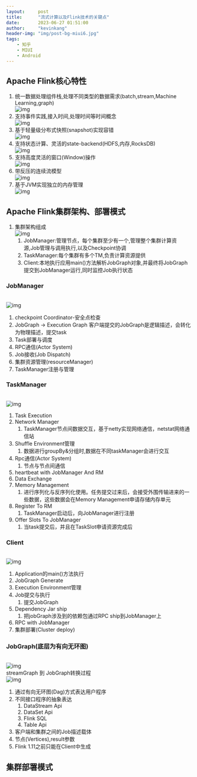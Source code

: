 ```yaml
---
layout:     post
title:      "流式计算以及Flink技术的关键点"
date:       2023-06-27 01:51:00
author:     "kevinkang"
header-img: "img/post-bg-miui6.jpg"
tags:
    - 知乎
    - MIUI
    - Android
---
```

## Apache Flink核心特性
1. 统一数据处理组件栈,处理不同类型的数据需求(batch,stream,Machine Learning,graph)
<br>![img](/img/in-post/post-flink/img_2.png)
2. 支持事件实践,接入时间,处理时间等时间概念
<br>![img](/img/in-post/post-flink/img.png)
3. 基于轻量级分布式快照(snapshot)实现容错
<br>![img](/img/in-post/post-flink/img_1.png)
4. 支持状态计算、灵活的state-backend(HDFS,内存,RocksDB)
<br>![img](/img/in-post/post-flink/img_3.png)
5. 支持高度灵活的窗口(Window)操作
<br>![img](/img/in-post/post-flink/img_4.png)
6. 带反压的连续流模型
<br>![img](/img/in-post/post-flink/img_5.png)
7. 基于JVM实现独立的内存管理
<br>![img](/img/in-post/post-flink/img_6.png)


## Apache Flink集群架构、部署模式
1. 集群架构组成
<br>![img](/img/in-post/post-flink/img_7.png)
   1. JobManager:管理节点，每个集群至少有一个,管理整个集群计算资源,Job管理与调用执行,以及Checkpoint协调
   2. TaskManager:每个集群有多个TM,负责计算资源提供
   3. Client:本地执行应用main()方法解析JobGraph对象,并最终将JobGraph提交到JobManager运行,同时监控Job执行状态

### JobManager
<br>![img](/img/in-post/post-flink/img_8.png)
1. checkpoint Coordinator-安全点检查
2. JobGraph -> Execution Graph
   客户端提交的JobGraph是逻辑描述，会转化为物理描述，提交task
3. Task部署与调度
4. RPC通信(Actor System)
5. Job接收(Job Dispatch)
6. 集群资源管理(resourceManager)
7. TaskManager注册与管理

### TaskManager
<br>![img](/img/in-post/post-flink/img_9.png)
1. Task Execution
2. Network Manager
   1. TaskManager节点间数据交互，基于netty实现网络通信，netstat网络通信站
3. Shuffle Environment管理
   1. 数据进行groupBy&分组时,数据在不同taskManager会进行交互
4. Rpc通信(Actor System)
   1. 节点与节点间通信
5. heartbeat with JobManager And RM
6. Data Exchange
7. Memory Management
   1. 进行序列化与反序列化使用。任务提交过来后，会接受外围传输进来的一些数据，这些数据会在Memory Management申请存储内存单元
8. Register To RM
   1. TaskManager启动后，向JobManager进行注册
9. Offer Slots To JobManager
   1. 当task提交后，并且在TaskSlot申请资源完成后

### Client
<br>![img](/img/in-post/post-flink/img_10.png)
1. Application的main()方法执行
2. JobGraph Generate
3. Execution Environment管理
4. Job提交与执行
   1. 提交JobGraph
5. Dependency Jar ship
   1. 把jobGraph涉及到的依赖包通过RPC ship到JobManager上
6. RPC with JobManager
7. 集群部署(Cluster deploy)

### JobGraph(底层为有向无环图)
<br>![img](/img/in-post/post-flink/img_11.png)
<br>streamGraph 到 JobGraph转换过程
<br>![img](/img/in-post/post-flink/img_12.png)
1. 通过有向无环图(Dag)方式表达用户程序
2. 不同接口程序的抽象表达
   1. DataStream Api
   2. DataSet Api
   3. Flink SQL
   4. Table Api
3. 客户端和集群之间的Job描述载体
4. 节点(Vertices),result参数
5. Flink 1.11之前只能在Client中生成

## 集群部署模式



